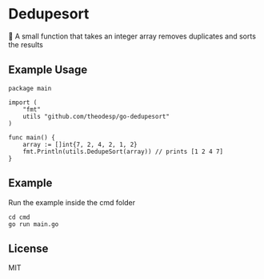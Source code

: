 # Dedupesort
:wrench: A small function that takes an integer array 
removes duplicates and sorts the results

## Example Usage

```code
package main

import (
    "fmt"
    utils "github.com/theodesp/go-dedupesort"
)

func main() {
    array := []int{7, 2, 4, 2, 1, 2}
	fmt.Println(utils.DedupeSort(array)) // prints [1 2 4 7]
}
```

## Example
Run the example inside the cmd folder
```console
cd cmd
go run main.go
```

## License

MIT
